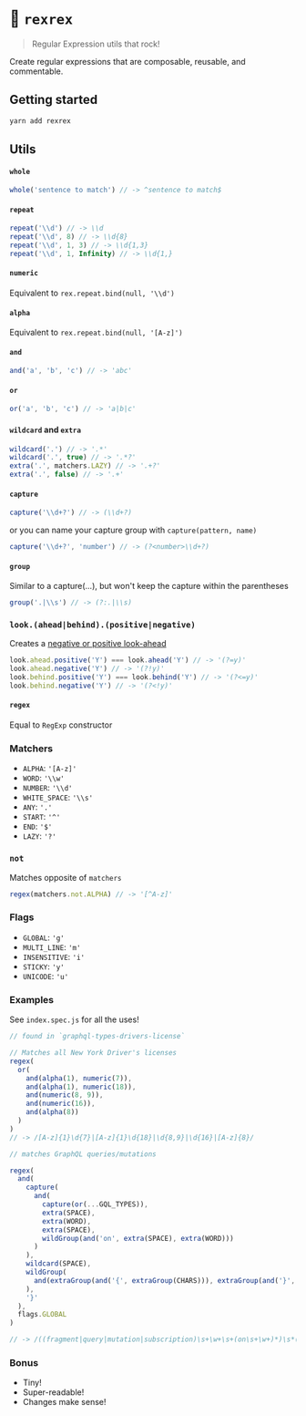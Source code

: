 # 🐺 `rexrex`

> Regular Expression utils that rock!

Create regular expressions that are composable, reusable, and commentable.

## Getting started

```sh
yarn add rexrex
```

## Utils

#### `whole`

```javascript
whole('sentence to match') // -> ^sentence to match$
```

#### `repeat`

```javascript
repeat('\\d') // -> \\d
repeat('\\d', 8) // -> \\d{8}
repeat('\\d', 1, 3) // -> \\d{1,3}
repeat('\\d', 1, Infinity) // -> \\d{1,}
```

#### `numeric`

Equivalent to `rex.repeat.bind(null, '\\d')`

#### `alpha`

Equivalent to `rex.repeat.bind(null, '[A-z]')`

#### `and`

```javascript
and('a', 'b', 'c') // -> 'abc'
```

#### `or`

```javascript
or('a', 'b', 'c') // -> 'a|b|c'
```

#### `wildcard` and `extra`

```javascript
wildcard('.') // -> '.*'
wildcard('.', true) // -> '.*?'
extra('.', matchers.LAZY) // -> '.+?'
extra('.', false) // -> '.+'
```

#### `capture`

```javascript
capture('\\d+?') // -> (\\d+?)
```

or you can name your capture group with `capture(pattern, name)`

```javascript
capture('\\d+?', 'number') // -> (?<number>\\d+?)
```

#### `group`

Similar to a capture(...), but won't keep the capture within the parentheses

```javascript
group('.|\\s') // -> (?:.|\\s)
```

### `look.(ahead|behind).(positive|negative)`

Creates a [negative or positive look-ahead](https://www.stefanjudis.com/today-i-learned/the-complicated-syntax-of-lookaheads-in-javascript-regular-expressions/)

```javascript
look.ahead.positive('Y') === look.ahead('Y') // -> '(?=y)'
look.ahead.negative('Y') // -> '(?!y)'
look.behind.positive('Y') === look.behind('Y') // -> '(?<=y)'
look.behind.negative('Y') // -> '(?<!y)'
```

#### `regex`

Equal to `RegExp` constructor

### Matchers

- `ALPHA`: `'[A-z]'`
- `WORD`: `'\\w'`
- `NUMBER`: `'\\d'`
- `WHITE_SPACE`: `'\\s'`
- `ANY`: `'.'`
- `START`: `'^'`
- `END`: `'$'`
- `LAZY`: `'?'`

### `not`

Matches opposite of `matchers`

```javascript
regex(matchers.not.ALPHA) // -> '[^A-z]'
```

### Flags

- `GLOBAL`: `'g'`
- `MULTI_LINE`: `'m'`
- `INSENSITIVE`: `'i'`
- `STICKY`: `'y'`
- `UNICODE`: `'u'`

### Examples

See `index.spec.js` for all the uses!

```javascript
// found in `graphql-types-drivers-license`

// Matches all New York Driver's licenses
regex(
  or(
    and(alpha(1), numeric(7)),
    and(alpha(1), numeric(18)),
    and(numeric(8, 9)),
    and(numeric(16)),
    and(alpha(8))
  )
)
// -> /[A-z]{1}\d{7}|[A-z]{1}\d{18}|\d{8,9}|\d{16}|[A-z]{8}/
```

```javascript
// matches GraphQL queries/mutations

regex(
  and(
    capture(
      and(
        capture(or(...GQL_TYPES)),
        extra(SPACE),
        extra(WORD),
        extra(SPACE),
        wildGroup(and('on', extra(SPACE), extra(WORD)))
      )
    ),
    wildcard(SPACE),
    wildGroup(
      and(extraGroup(and('{', extraGroup(CHARS))), extraGroup(and('}', extraGroup(CHARS))))
    ),
    '}'
  ),
  flags.GLOBAL
)

// -> /((fragment|query|mutation|subscription)\s+\w+\s+(on\s+\w+)*)\s*(({(\s|\w|(".*")|:|,|\.|\)|\()+)+(}(\s|\w|(".*")|:|,|\.|\)|\()+)+)+}/g
```

### Bonus

- Tiny!
- Super-readable!
- Changes make sense!
